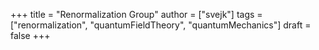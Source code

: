 +++
title = "Renormalization Group"
author = ["svejk"]
tags = ["renormalization", "quantumFieldTheory", "quantumMechanics"]
draft = false
+++

